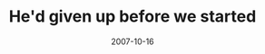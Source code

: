 ---
layout: base.njk
title : 'He&#39;d given up before we started' 
view_title : 'He&#39;d given up before we started' 
year : '2007' 
date : '2007-10-16' 
img_file : '/drawing/hedgivenupbeforewestarted.png' 
html_file : 'hedgivenupbeforewestarted' 
next_html : 'imaspecialsnowflake.html' 
year_order : '204' 
permalink : "title/{{html_file}}.html"
---